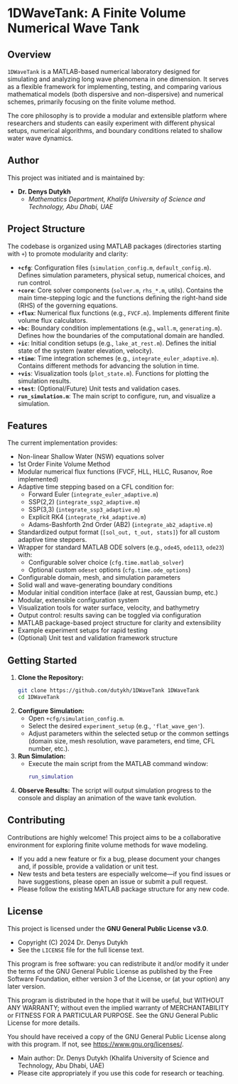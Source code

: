 # 1DWaveTank: A Finite Volume Numerical Wave Tank

## Overview

`1DWaveTank` is a MATLAB-based numerical laboratory designed for simulating and analyzing long wave phenomena in one dimension. It serves as a flexible framework for implementing, testing, and comparing various mathematical models (both dispersive and non-dispersive) and numerical schemes, primarily focusing on the finite volume method.

The core philosophy is to provide a modular and extensible platform where researchers and students can easily experiment with different physical setups, numerical algorithms, and boundary conditions related to shallow water wave dynamics.

## Author

This project was initiated and is maintained by:

*   **Dr. Denys Dutykh**
    *   *Mathematics Department, Khalifa University of Science and Technology, Abu Dhabi, UAE*

## Project Structure

The codebase is organized using MATLAB packages (directories starting with `+`) to promote modularity and clarity:

*   **`+cfg`**: Configuration files (`simulation_config.m`, `default_config.m`). Defines simulation parameters, physical setup, numerical choices, and run control.
*   **`+core`**: Core solver components (`solver.m`, `rhs_*.m`, utils). Contains the main time-stepping logic and the functions defining the right-hand side (RHS) of the governing equations.
*   **`+flux`**: Numerical flux functions (e.g., `FVCF.m`). Implements different finite volume flux calculators.
*   **`+bc`**: Boundary condition implementations (e.g., `wall.m`, `generating.m`). Defines how the boundaries of the computational domain are handled.
*   **`+ic`**: Initial condition setups (e.g., `lake_at_rest.m`). Defines the initial state of the system (water elevation, velocity).
*   **`+time`**: Time integration schemes (e.g., `integrate_euler_adaptive.m`). Contains different methods for advancing the solution in time.
*   **`+vis`**: Visualization tools (`plot_state.m`). Functions for plotting the simulation results.
*   **`+test`**: (Optional/Future) Unit tests and validation cases.
*   **`run_simulation.m`**: The main script to configure, run, and visualize a simulation.

## Features

The current implementation provides:

- Non-linear Shallow Water (NSW) equations solver
- 1st Order Finite Volume Method
- Modular numerical flux functions (FVCF, HLL, HLLC, Rusanov, Roe implemented)
- Adaptive time stepping based on a CFL condition for:
  - Forward Euler (`integrate_euler_adaptive.m`)
  - SSP(2,2) (`integrate_ssp2_adaptive.m`)
  - SSP(3,3) (`integrate_ssp3_adaptive.m`)
  - Explicit RK4 (`integrate_rk4_adaptive.m`) 
  - Adams-Bashforth 2nd Order (AB2) (`integrate_ab2_adaptive.m`)
- Standardized output format (`[sol_out, t_out, stats]`) for all custom adaptive time steppers.
- Wrapper for standard MATLAB ODE solvers (e.g., `ode45`, `ode113`, `ode23`) with:
  - Configurable solver choice (`cfg.time.matlab_solver`)
  - Optional custom `odeset` options (`cfg.time.ode_options`)
- Configurable domain, mesh, and simulation parameters
- Solid wall and wave-generating boundary conditions
- Modular initial condition interface (lake at rest, Gaussian bump, etc.)
- Modular, extensible configuration system
- Visualization tools for water surface, velocity, and bathymetry
- Output control: results saving can be toggled via configuration
- MATLAB package-based project structure for clarity and extensibility
- Example experiment setups for rapid testing
- (Optional) Unit test and validation framework structure

## Getting Started

1.  **Clone the Repository:**
    ```bash
    git clone https://github.com/dutykh/1DWaveTank 1DWaveTank
    cd 1DWaveTank
    ```
2.  **Configure Simulation:**
    *   Open `+cfg/simulation_config.m`.
    *   Select the desired `experiment_setup` (e.g., `'flat_wave_gen'`).
    *   Adjust parameters within the selected setup or the common settings (domain size, mesh resolution, wave parameters, end time, CFL number, etc.).
3.  **Run Simulation:**
    *   Execute the main script from the MATLAB command window:
        ```matlab
        run_simulation
        ```
4.  **Observe Results:** The script will output simulation progress to the console and display an animation of the wave tank evolution.

## Contributing

Contributions are highly welcome! This project aims to be a collaborative environment for exploring finite volume methods for wave modeling.

- If you add a new feature or fix a bug, please document your changes and, if possible, provide a validation or unit test.
- New tests and beta testers are especially welcome—if you find issues or have suggestions, please open an issue or submit a pull request.
- Please follow the existing MATLAB package structure for any new code.

## License

This project is licensed under the **GNU General Public License v3.0**.

- Copyright (C) 2024 Dr. Denys Dutykh
- See the `LICENSE` file for the full license text.

This program is free software: you can redistribute it and/or modify
it under the terms of the GNU General Public License as published by
the Free Software Foundation, either version 3 of the License, or
(at your option) any later version.

This program is distributed in the hope that it will be useful,
but WITHOUT ANY WARRANTY; without even the implied warranty of
MERCHANTABILITY or FITNESS FOR A PARTICULAR PURPOSE.  See the
GNU General Public License for more details.

You should have received a copy of the GNU General Public License
along with this program. If not, see <https://www.gnu.org/licenses/>.

- Main author: Dr. Denys Dutykh (Khalifa University of Science and Technology, Abu Dhabi, UAE)
- Please cite appropriately if you use this code for research or teaching.
